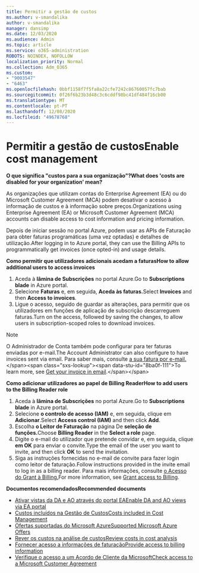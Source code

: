 ```yaml
---
title: Permitir a gestão de custos
ms.author: v-smandalika
author: v-smandalika
manager: dansimp
ms.date: 12/03/2020
ms.audience: Admin
ms.topic: article
ms.service: o365-administration
ROBOTS: NOINDEX, NOFOLLOW
localization_priority: Normal
ms.collection: Adm_O365
ms.custom:
- "9003547"
- "6463"
ms.openlocfilehash: 0bbf1158f7f5fa8a22cfe7242c86760057fc7bab
ms.sourcegitcommit: 0f26f6b23b3d48c3c6cddf98bc41df484f16cb00
ms.translationtype: MT
ms.contentlocale: pt-PT
ms.lasthandoff: 12/08/2020
ms.locfileid: "49678768"
---
```

# <a name="enable-cost-management"></a><span data-ttu-id="8ba0f-102">Permitir a gestão de custos</span><span class="sxs-lookup"><span data-stu-id="8ba0f-102">Enable cost management</span></span>

<span data-ttu-id="8ba0f-103">**O que significa "custos para a sua organização"?**</span><span class="sxs-lookup"><span data-stu-id="8ba0f-103">**What does 'costs are disabled for your organization' mean?**</span></span>

<span data-ttu-id="8ba0f-104">As organizações que utilizam contas do Enterprise Agreement (EA) ou do Microsoft Customer Agreement (MCA) podem desativar o acesso à informação de custos e à informação sobre preços.</span><span class="sxs-lookup"><span data-stu-id="8ba0f-104">Organizations using Enterprise Agreement (EA) or Microsoft Customer Agreement (MCA) accounts can disable access to cost information and pricing information.</span></span>

<span data-ttu-id="8ba0f-105">Depois de iniciar sessão no portal Azure, podem usar as APIs de Faturação para obter faturas programáticas (uma vez optadas) e detalhes de utilização.</span><span class="sxs-lookup"><span data-stu-id="8ba0f-105">After logging in to Azure portal, they can use the Billing APIs to programmatically get invoices (once opted-in) and usage details.</span></span>

<span data-ttu-id="8ba0f-106">**Como permitir que utilizadores adicionais acedam a faturas**</span><span class="sxs-lookup"><span data-stu-id="8ba0f-106">**How to allow additional users to access invoices**</span></span>

1. <span data-ttu-id="8ba0f-107">Aceda à **lâmina de Subscrições** no portal Azure.</span><span class="sxs-lookup"><span data-stu-id="8ba0f-107">Go to **Subscriptions blade** in Azure portal.</span></span>
2. <span data-ttu-id="8ba0f-108">Selecione **Faturas** e, em seguida, **Aceda às faturas.**</span><span class="sxs-lookup"><span data-stu-id="8ba0f-108">Select **Invoices** and then **Access to invoices**.</span></span>
3. <span data-ttu-id="8ba0f-109">Ligue o acesso, seguido de guardar as alterações, para permitir que os utilizadores em funções de aplicação de subscrição descarreguem faturas.</span><span class="sxs-lookup"><span data-stu-id="8ba0f-109">Turn on the access, followed by saving the changes, to allow users in subscription-scoped roles to download invoices.</span></span>

> [!NOTE]
> <span data-ttu-id="8ba0f-110">O Administrador de Conta também pode configurar para ter faturas enviadas por e-mail.</span><span class="sxs-lookup"><span data-stu-id="8ba0f-110">The Account Administrator can also configure to have invoices sent via email.</span></span> <span data-ttu-id="8ba0f-111">Para saber mais, consulte [a sua fatura por e-mail.](https://docs.microsoft.com/azure/cost-management-billing/manage/download-azure-invoice-daily-usage-date?)</span><span class="sxs-lookup"><span data-stu-id="8ba0f-111">To learn more, see [Get your invoice in email](https://docs.microsoft.com/azure/cost-management-billing/manage/download-azure-invoice-daily-usage-date?).</span></span>

<span data-ttu-id="8ba0f-112">**Como adicionar utilizadores ao papel de Billing Reader**</span><span class="sxs-lookup"><span data-stu-id="8ba0f-112">**How to add users to the Billing Reader role**</span></span>

1. <span data-ttu-id="8ba0f-113">Aceda à **lâmina de Subscrições** no portal Azure.</span><span class="sxs-lookup"><span data-stu-id="8ba0f-113">Go to **Subscriptions blade** in Azure portal.</span></span>
2. <span data-ttu-id="8ba0f-114">Selecione **o controlo de acesso (IAM)** e, em seguida, clique em **Adicionar**.</span><span class="sxs-lookup"><span data-stu-id="8ba0f-114">Select **Access control (IAM)** and then click **Add**.</span></span>
3. <span data-ttu-id="8ba0f-115">Escolha **o Leitor de Faturação** na página De **seleção de funções.**</span><span class="sxs-lookup"><span data-stu-id="8ba0f-115">Choose **Billing Reader** in the **Select a role** page.</span></span>
4. <span data-ttu-id="8ba0f-116">Digite o e-mail do utilizador que pretende convidar e, em seguida, clique **em OK** para enviar o convite.</span><span class="sxs-lookup"><span data-stu-id="8ba0f-116">Type the email of the user you want to invite, and then click **OK** to send the invitation.</span></span>
5. <span data-ttu-id="8ba0f-117">Siga as instruções fornecidas no e-mail de convite para fazer login como leitor de faturação.</span><span class="sxs-lookup"><span data-stu-id="8ba0f-117">Follow instructions provided in the invite email to log in as a billing reader.</span></span> <span data-ttu-id="8ba0f-118">Para mais informações, consulte [o Acesso do Grant à Billing.](https://docs.microsoft.com/azure/cost-management-billing/manage/manage-billing-access?WT.mc_id=Portal-Microsoft_Azure_Support#opt-in)</span><span class="sxs-lookup"><span data-stu-id="8ba0f-118">For more information, see [Grant access to Billing](https://docs.microsoft.com/azure/cost-management-billing/manage/manage-billing-access?WT.mc_id=Portal-Microsoft_Azure_Support#opt-in).</span></span>

<span data-ttu-id="8ba0f-119">**Documentos recomendados**</span><span class="sxs-lookup"><span data-stu-id="8ba0f-119">**Recommended documents**</span></span>

- [<span data-ttu-id="8ba0f-120">Ativar vistas da DA e AO através do portal EA</span><span class="sxs-lookup"><span data-stu-id="8ba0f-120">Enable DA and AO views via EA portal</span></span>](https://docs.microsoft.com/azure/cost-management-billing/costs/assign-access-acm-data?WT.mc_id=Portal-Microsoft_Azure_Support#enable-access-to-costs-in-the-ea-portal)
- [<span data-ttu-id="8ba0f-121">Custos incluídos na Gestão de Custos</span><span class="sxs-lookup"><span data-stu-id="8ba0f-121">Costs included in Cost Management</span></span>](https://docs.microsoft.com/azure/cost-management-billing/costs/understand-cost-mgt-data?WT.mc_id=Portal-Microsoft_Azure_Support#costs-included-in-cost-management)
- [<span data-ttu-id="8ba0f-122">Ofertas suportadas do Microsoft Azure</span><span class="sxs-lookup"><span data-stu-id="8ba0f-122">Supported Microsoft Azure Offers</span></span>](https://docs.microsoft.com/azure/cost-management-billing/costs/understand-cost-mgt-data?WT.mc_id=Portal-Microsoft_Azure_Support#supported-microsoft-azure-offers)
- [<span data-ttu-id="8ba0f-123">Rever os custos na análise de custos</span><span class="sxs-lookup"><span data-stu-id="8ba0f-123">Review costs in cost analysis</span></span>](https://docs.microsoft.com/azure/cost-management-billing/costs/quick-acm-cost-analysis?WT.mc_id=Portal-Microsoft_Azure_Support&tabs=azure-portal#review-costs-in-cost-analysis)
- [<span data-ttu-id="8ba0f-124">Fornecer acesso a informações de faturação</span><span class="sxs-lookup"><span data-stu-id="8ba0f-124">Provide access to billing information</span></span>](https://docs.microsoft.com/azure/cost-management-billing/manage/manage-billing-access?WT.mc_id=Portal-Microsoft_Azure_Support)
- [<span data-ttu-id="8ba0f-125">Verifique o acesso a um Acordo de Cliente da Microsoft</span><span class="sxs-lookup"><span data-stu-id="8ba0f-125">Check access to a Microsoft Customer Agreement</span></span>](https://docs.microsoft.com/azure/cost-management-billing/manage/download-azure-invoice-daily-usage-date?WT.mc_id=Portal-Microsoft_Azure_Support#check-access-to-a-microsoft-customer-agreement)






